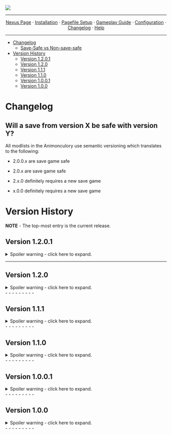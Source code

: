 <img src="https://i.imgur.com/kW90Y5Y.png" target="_blank"></a>

---

<p align="center">
  <a href="https://www.nexusmods.com/skyrimspecialedition/mods/149944">Nexus Page</a> ·
  <a href="README.md">Installation</a> ·
  <a href="PAGEFILE.md">Pagefile Setup</a> ·
  <a href="GAMEPLAY.md">Gameplay Guide</a> ·
  <a href="CONFIGURATION.md">Configuration</a> ·
  <a href="CHANGELOG.md">Changelog</a> ·
  <a href="HELP.md">Help</a>
</p>

---

- [Changelog](#changelog)
  - [Save-Safe vs Non-save-safe](#will-a-save-from-version-x-be-safe-with-version-y)
- [Version History](#version-history)
  - [Version 1.2.0.1](#version-1201)
  - [Version 1.2.0](#version-120)
  - [Version 1.1.1](#version-111)
  - [Version 1.1.0](#version-110)
  - [Version 1.0.0.1](#version-1001)
  - [Version 1.0.0](#version-100)

# Changelog

## Will a save from version X be safe with version Y?

All modlists in the Animonculory use semantic versioning which translates to the following:

- 2.0.0.x are save game safe

- 2.0.x are save game safe

- 2.x.0 definitely requires a new save game

- x.0.0 definitely requires a new save game

# Version History

**NOTE** - The top-most entry is the current release.

## Version 1.2.0.1

<details>
  <summary>Spoiler warning - click here to expand.</summary>


### IMPORTANT
 
- This is a save-safe update.

### Breakdown

- Fixed a missing plugin for Blade and Blunt for Vanilla Difficulty Modifiers.

  </details>
- - - - - - - - -

## Version 1.2.0

<details>
  <summary>Spoiler warning - click here to expand.</summary>


### IMPORTANT

- This is NOT be a save-safe update. You will need to start a new game.
- There are new program requirements for the list. More information can be found [https://github.com/Lost-Outpost/Telsera/blob/main/README.md#installing-net-sdk-and-net-framework]{HERE}.
- Cheat mods have been re-added since I situated my compilation methods. Don't worry, they will be OFF by default.

### Breakdown

- Added various FDE based mods by anbeegod
- Added Configurable Commentary Rate Slider
- Added Configurable Commentary Rate Slider - Settings Loader
- Added Improvement Names Customized AE
- Added Skyrim Teas (Madgbi Edition)
- Added Gleaming Glaciers - High Quality Glacier Meshes Textures and LOD
- Added Less Free Food in Barrels and Sacks - SkyPatcher
- Added No Random Books in Crypts and Dwemer Ruins
- Added T-Pose Animal Fix by SpinPigeon
- Added Behavior Data Injector
- Added Behavior Data Injector Universal Support
- Added Combat Pathing Revolution
- Added Combat Pathing Revolution AE
- Added Vanilla Eating Animation Fixes
- Added HDT-SMP Slot 32 Fix
- Added Sky Idles
- Added Sky Idles - Settings Loader
- Added NPCs Wear Amulets of Mara PLUS
- Added Immersive Rejections
- Added Book Covers Skyrim - USSEP Update
- Added Ivy's Stendarr's Beacon Overhaul
- Added Ruins of Rkund - Overhaul
- Added Northern Scenery - Addons Patches and Fixes
- Added Luscious Mara's Eye - A Pond Overhaul
- Added Honeystrand Grove is an Actual Grove - Overhaul
- Added Redwater Brewery - An Overhaul
- Added Dawnguard - Hall of Vigilant Requirement
- Added TRX Futanari Addon NG
- Added Fair Skin Complexion
- Added Reverie - Fair Skin Complexion - Blend for TRX (I no longer procrastinated on this - hurray!)
- Added Less Generic Housecarls - Argis (Markarth)
- Added Return Aegisbane
- Added Revealing Rune
- Added Unmasking Sybille
- Added Respectful Ravyn
- Added Much Dimmer Fog and Mist
- Added AddItemMenu - Ultimate Mod Explorer (Optional Mods - OFF by default)
- Added AddItemMenu - NG (Optional Mods - OFF by default)
- Added Puzzle Pillar Auto-Solve (Optional Mods - OFF by default)
- Added Hearthfire Building for Cheats AE (Optional Mods - OFF by default)
- Added Goldenhills Plantation Free Craft (Optional Mods - OFF by default)
- Added Get Out Of My Way - Push NPCs (Optional Mods - OFF by default)
- Added Crimson Nirnroot Cheat Chest for JK's Sinderion's Field Laboratory (Optional Mods - OFF by default)
- Added Sorcerer - Scroll Enchanters in Major Cities
- Added Glorious Gradients
- Added Persistent Dragonstone
- Added RaceMenu Undress
- Added Whispers of the Daedric Princes
- Added The Standing Sound Stones
- Added Dungeon Sounds Overhaul 2
- Added Mephala Revoiced
- Added Ghostly Helgi Voice
- Added Hrothmund the Red Enhanced Voice
- Added Lower Sounding Thieves Guild Door
- Added Cathedral - Plants
- Added Cave Brazier
- Added Rally's Handcarts
- Added ElSopa HD - Dirt Blast SE
- Added Praedy's Blackreach deposits and falmer cave ceiling glow
- Added Dragon Glyphs HD - Fixed
- Added Optimized Meshes - KG's Fences
- Added Better Female Elks
- Added HD Reworked Shellbug
- Added Skeever Tail HD
- Added Netch HD
- Added Silt Strider HD
- Added Ash Hopper HD
- Added 4K Warthog
- Added EMPEROR - Giant Crab Overhaul
- Added Less Ghostly Emperor Crab
- Added Shroom Beetles
- Added Shroom Beetles - ENB Glow
- Added Shroom Beetles - Loot Edit and CC Additions
- Added Cannibal Draugr on Solstheim
- Added Salt and Wind - KS Hairdos - Update
- Added Nordic Farmfield Stonewalls
- Added Realistic AI Detection (RAID) - Lite
- Added The Pigeon's Nest
- Added Better Blended Mushrooms Fix
- Added Snowy Ships for Snowy Regions
- Added Snowy Carts for Snowy Regions
- Added Snowy Surfaces Sound Collision and Aesthetics
- Added Hawk Patch - BOS Remake
- Added Slightly Better Nordic Henges
- Added CC Bittercup - Tweaks and Enhancements
- Added Tamrielic Distribution - More Distribution
- Added Actually Useful Butter Churns - BOS
- Added More Sensible Quartermasters
- Added Assorted Vampire Fixes and Tweaks
- Added MM - Real Cows
- Added Save The Shellbugs
- Added Hearthfire Multiple Adoptions
- Added Honorhall Orphanage Bugfixes and Expansion
- Added Hearthfire Multiple Adoptions Expanded
- Added Skyfall's COTN Falkreath Reshaped
- Added Tiny but Useful - Yet Another Patch Hub
- Added Finding Derkeethus
- Added Finding Derkeethus - compatibility patches
- Added Finding Derkeethus Duplicate FormID Fix
- Added Runic Dawnguard - Separated Lost Relic Questline
- Added Balamath - Ayleid Ruin Dungeon
- Added Hammet's Folly - AE
- Added Shor's Stone Scenes Restored - Cut Content Restoration
- Added Village of the Skaal
- Added Gonzeh - Shor's Stone Overhaul
- Added Deadly Dragon Lair Locations - AIO
- Added Deadly Dragon Lairs - Patch Collection
- Added JK's Riverwood Trader
- Added JK's Dragonsreach
- Added JK's Blue Palace
- Added JK's Palace of the Kings
- Added JK's Mistveil Keep
- Added JK's Understone Keep
- Added Myrwatch Statics
- Added Tundra Homestead Stability
- Added Hendraheim Hall Stability
- Added Static Shadowfoot Sanctum
- Added Static Bloodchill Manor (Child Bedroom Version)
- Added Goldenhills Plantation - A Few Tweaks
- Added FabiRai's Ivarstead VCO - Vanilla City Overhaul
- Added FabiRai's Karthwasten VCO - Vanilla City Overhaul
- Added Blended Roads Optimized Meshes (Really Blended)
- Added Skyrim Remastered - Glaciers and Ice
- Added Icy Cave Remaster - Ice Material Patch
- Added Berrybog's Blackreach Bush
- Added Drengin's Blue Palace - Mesh Only Replacer
- Added FYX - Smooth Wells
- Added FYX - Windhelm Stable Roof
- Added FYX - Eastern Empire Company Building
- Added Whiterun Doors and Gate 2K
- Added Mora Tapinella 4k
- Added Iconic's Weathered Dragonstone Retexture (4K-2K)
- Added Weathered Apiary Texture - 8K - 4K - 2K
- Added Weathered Barrels Retexture (SMIM - BOS)
- Added Weathered Dark Elf Furniture Retexture - 4K-2K
- Added Solstheim Objects SMIMed - High Poly Dark Elf Furniture
- Added Reasonably Round Dunmer Lanterns - High Poly Meshes - ENB Light
- Added Better Windhelm Ground Meshes - My fixes
- Added Sconces of Skyrim - Markarth and Dwemer Braziers Improved
- Added Pandorable's Wicked Witches - Illia Selveni
- Added Pandorable's Heroes of Sovngarde
- Added Lalup's NPCs - Creation Club
- Added Cynn's Breezehome
- Added Cynn's Honeyside Redone
- Added Cynn's Proudspire Manor
- Added Cynn's Vlindrel Hall
- Added HS Player Homes - Hjerim
- Added HS Player Homes - Severin Manor
- Added Kynesgrove Burial Site Graveyard
- Added Lore Friendly Whiterun Walls
- Added YETI - High Hrothgar Troll Den
- Added Sym's Dead Men's Respite
- Added Blackreach Improved
- Added Dwemer Elevator Lights
- Added Riften Detour
- Added Fish Plaque Fixes and Improvements
- Added Bellyaches Animal and Creature Pack Revamp
- Added Skyking Signs
- Added Rally's Blackreach Mushrooms
- Added ENB Light Detection Fix
- Added ENB Lights For Effect Shaders
- Added Particle Lights for ENB - Riekling Outposts
- Added Particle Lights for ENB - Falmer Things
- Added Particle Lights for ENB - Shellbug
- Added Less Distracting Blowing Snow Effects for ENB Particle Patch
- Added Creation Club Basket Distribution - Base Object Swapper (BOS) (Forgotten Retex Project Patch)
- Added Better Optimized and Fixed Riften Meshes
- Added Sleeveless Dawnguard Light Armor - Broken First Person Mesh Fix.
- Added Vanaheimr - Farmhouses
- Added Numinous Nord Ruins - Complex Parallax Nordic Dungeon Retexture 8K 4K 2K
- Added Sole Purpose for OStim Standalone
- Added MilK's BDG for OStim Standalone
- Added OSex Animations AE
- Added OSex Pack Bad Girls of Skyrim
- Added OSex Pack Bad Boys of Skyrim
- Added OSex Pack Dual Wield
- Added OSex Pack Wizard Sex
- Added OSex Attire AE
- Added OStim OSex Animations Port
- Added Riverbord Solitude - Complex Parallax Texture Overhaul 4k-2k
- Added Rally's Manhole of Solitude
- Added Solitude Clover to Ivy Replacer 2K
- Added Hadvar Cart Crash Fix
- Added Blary's Booksets - Optimized
- Added Voiced Narrative - Farming (Creation Club)
- Added Enhanced Lights and FX
- Added ELFX Shadows
- Added ELFX Shadows - Official Patches Hub
- Added ELFX Shadows My Patches
- Added ELFX - Hearthfire Light Addon
- Added ELFX Shadows - AE Patch
- Added ELFX Cave Cliff Mesh Fix
- Added ELFX or LUX - Myrwatch Mesh Patch
- Added ELFX Subtle Candle Smoke
- Added High Poly Blackreach Mushrooms - ELFX Patch
- Added Luminosity Lighting Overhaul - The Cathedral Concept
- Added Ambient Templates for Lighting Mods (Optional Mods - OFF by default)
- Updated BodySlide and Outfit Studio
- Updated Creation Kit Platform Extended for Skyrim
- Updated The Whispering Door - Quest Expansion
- Updated Hammet Dungeon Pack 1 SE
- Updated Hammet Dungeon Pack 2 SE
- Updated Hammet's Dungeon Pack 1 - Unique Rewards by Xtudo SE
- Updated Foamimi's Misc NPC Visual Overhaul
- Updated Joseb 2.0 - BodySlide Preset for HIMBO v5
- Updated Lovemaking Compendium for OStim Standalone
- Updated Ostim Standalone Sound Overhaul
- Updated You Got Caught for OStim SA - Cheating And Public Lewdness Reactions
- Updated Stress and Fear - A Dynamic Sanity System
- Updated powerofthree's Papyrus Extender
- Updated powerofthree's Tweaks
- Updated Imperial Armors and Weapons Retexture SE
- Updated Xavbio Cubemap Patch Hub (3BA - HIMBO)
- Updated Xavbio Armors Collection - HIMBO V5 Refits
- Updated Xavbio Armors - 3BA patch
- Updated Stalhrim Refrozen Patch Hub (3BA - BHUNP - HIMBO)
- Updated Enhanced Rocks and Mountains - Fix and Addon
- Updated Particle Patch
- Updated SkyPatcher
- Updated Conditional Expressions - Subtle Face Animations
- Updated Conditional Expressions Extended
- Updated Dynamic Interior Ambient Lighting (DIAL)
- Updated Pandora Behaviour Engine Plus
- Updated Unofficial Skyrim Special Edition Patch - USSEP
- Updated Unofficial Skyrim Modder's Patch (USMP)
- Updated Navigator - Navmesh Fixes
- Updated Locked Vein Activation Fix
- Updated RaceMenu OverlayFix and Various Mod Fixes
- Updated Mundus - A Standing Stone Overhaul
- Updated Blade and Blunt - A Combat Overhaul
- Updated Nilheim - Misc Quest Expansion
- Updated Snowy Standing Stones for Snowy Regions
- Updated Serana Dialogue Expansion
- Updated Snazzy Interiors Patch Collection
- Updated SSE Engine Fixes (skse64 plugin)
- Updated Windhelm Objects SMIMed
- Updated Rare Curios - Bolts Expanded
- Updated Better Civil War Guards SPID
- Updated Lightened Skyrim - Base Object Swapper edition
- Updated OComfort - OStim Romance Fork
- Updated Snazzy Solitude AIO
- Updated Assorted Mesh Fixes
- Updated Embers XD
- Updated Stretched Snow Begone Definitive Edition
- Updated Natural Waterfalls
- Updated Various Landscape Fixes For Grass Mods Patches
- Updated Simple Snow Improvements - Skyrim Fixes (BOS)
- Updated Description Framework
- Updated Nordic Stonewall Terraces
- Updated Snazzy Misc Locations
- Updated Core Impact Framework (CIF)
- Updated Housecarls Pre-Thaneship
- Updated NPCs React To Fire
- Updated Water Effects Brightness and Reflection Fix
- Updated DynDOLOD 3 Alpha
- Updated Elven Armors and Weapons Retexture SE
- Updated Menagerie - An Anniversary Edition Pet Overhaul
- Updated Stress and Fear - A Dynamic Sanity System
- Updated After the Civil War - Siege Damage Repairs
- Updated Unmarked Locations Pack - AIO
- Updated Mrf's Solitude
- Updated Photo Mode
- Updated CBBE 3BA Vanilla Outfits Redone
- Updated ACE - 3BA Refit
- Updated JK's Guild HQ Interiors Patch Collection
- Updated COTN Dawnstar - Patch Collection
- Updated COTN Morthal - Patch Collection
- Updated COTN Falkreath - Patch Collection
- Updated Voiced Narrative - Bloodchill Manor (Creation Club)
- Updated Voiced Narrative - Ghosts of the Tribunal (Creation Club)
- Updated Voiced Narrative - The Gray Cowl Returns (Creation Club)
- Updated Faithful Faces - Vanilla Hair Remake SMP - Consistency Patches
- Removed Alcoholic Lite Effects for Gourmet
- Removed More to Say
- Removed Siege at Icemoth
- Removed Siege at Icemoth - Simonrim Patch
- Removed Siege at Icemoth - Stormcrown Patch
- Removed Boethiah's Calling - Alternate Questline
- Removed Mehrunes Dagon's Shrine Unlocked - Pieces of the Past Alternate Ending
- Removed Mephala's Curse - Whispering Door Quest Addon
- Removed Redeeming Fultheim - A Blades Quest Addon
- Removed The Taste of Death - Quest Addon
- Removed Save the Dark Brotherhood
- Removed Your Choices Matter - A Dark Brotherhood Expansion
- Removed Your Choices Matter - A Dark Brotherhood Expansion - Settings Loader
- Removed Windhelm without Civil War - Jagged Crown and Thane for Non-Militants
- Removed Lighting Toolkit
- Removed HS Riverwood - Riverwood Trader
- Removed JK's The Bannered Mare - Declutter and Performance
- Removed JK's Candlehearth Hall - Declutter and Performance
- Removed JK's Bee and Barb - Declutter and Performance
- Removed JK's Sinderion's Field Laboratory - Decluttered and Improved
- Removed JK's Septimus Signus's Outpost Lite
- Removed Imperial Armors and Weapons Retexture - 3BA and HIMBO Refits
- Removed Imperial Armors and Weapons Retexture - Refit Fixes
- Removed Dynamic Things Alternative - BOS
- Removed Dynamic Things Alternative - BOS - Settings Loader
- Removed Regional Food Barrels - BOS
- Removed Soul Cairn Gravestone and Spire Sizes Randomized - Base Object Swapper
- Removed Soul Cairn Tree and Shrub Sizes Randomized - Base Object Swapper
- Removed Diamond Skin (CBBE)
- Removed Spaghetti's Palaces - AIO
- Removed Floppy Schlongs SE With Collision - SMP CBPC
- Removed Environs - Master Plugin
- Removed Environs - Riften Warehouse
- Removed Environs - Kolskeggr
- Removed Environs - Hroggar's House
- Removed Unique Reach Bridges - BOS
- Removed Simple Player Homes Improvements AIO
- Removed World Encounter Hostility Fix
- Removed WIDeadBodyCleanupScript Crash Fix
- Removed Rally's Dark Elf Furniture (High Poly - ENB Light)
- Removed Ancient Falmer Armors and Weapons Retexture
- Removed Vanilla Plus City Entrances
- Removed Hammet's Dungeon Pack 1 - Unique Rewards by Xtudo
- Removed Hammet's Dungeon Pack 2 - Unique Rewards by Xtudo
- Removed SABRECAT by Kajuan
- Removed Highland Cow HD by Pfuscher
- Removed Horker by Pfuscher
- Removed RUSTIC FROSTBITE SPIDER
- Removed Real Rabbits HD - Color Variants and High Poly Mesh
- Removed Party At The Back - Party Outfit Replacer (3BA - HIMBO)
- Removed Snazzy Interiors - Riften Black-Briar Manor - NPC
- Removed Snazzy Interiors - The Retching Netch - NPC
- Removed Edmond's Snowy Improvments for Rudys HQ Nordic Ruins
- Removed RUSTIC NORDIC MURALS
- Removed OAR - Detection Plugin
- Removed OAR - Sleeping NPCs Detector
- Removed UNDERDOG - Animations
- Removed Farmhouses of the Nords
- Removed Skyland - Solitude
- Removed Xavbio's Ancient Nord Armors Redone for 3BA
- Removed Water Effects Fix - BOS
- Removed Lux
- Removed Lux - Patch Hub
- Removed Actually Brighter Lux Templates
- Removed Tiber Septim Room Improvement - Lux Fixes
- Removed Redguard Elite Reintegration
- Removed Prisoner Cart Fix SMIM
- Removed High Poly Soul Husks
- Removed FYX - Campfire Reacts to the Wind
- Fixed incorrect condition preventing ".. (Scene Start)" from being accessible via OStim Romance.
- Fixed Rolff Stone-Fist's body from not being removed post-optional-murder.
- Fixed various flickering/missing meshes in various areas (ie. Brinewater Grotto, Glenmoril Coven, Bloodskal Barrow, Bee and Barb).
- Fixed wrong navmesh forwarding along the bridge leading into Riverwood via Riverwood Falls.
- Fixed empty hand cover with shield animation placement.
- Fixed missing bed textures in Hendraheim.
- Fixed (hopefully) the two Alik'r members from standing in the same spot forever post-quest completion.
- Fixed too dark grass in interiors + was able to re-enable the respective ENB setting impacting interior grass now that Lux is gone.
- Tweaked armor meshes so some have sleeves while others don't (still have pants).
- Tweaked animation selection via Billyy and Nibbles' OStim packs.
- Tweaked trees to be a teeny tad bigger.
- Tweaked grass selection via Freak's Flora Fields.
- Downscaled version of grass mods are now integrated by default.
- Ran BethINI on Medium + Recommended Tweaks + a few extra tweaks.
- Under Optional Mods, a new option to turn Survival Mode off by default/per new game launch is available.
- Made a boatload of custom conflict resolution patches regarding lighting, clutter, trees, etc. - phew!

</details>
- - - - - - - - -

## Version 1.1.1 

<details>
  <summary>Spoiler warning - click here to expand.</summary>


### IMPORTANT
 
- This is a save-safe update.
- You may receive a warning about missing plugins. This is safe to ignore.

### Breakdown

- Added 3BA and HIMBO Bodyslide for Imperial Armors and Weapons Retexture SE
- Added xavbio's meshes for 3BA
- Added Bloodchill Manor Entrance Fix
- Added Xavbio's Sleeved Savior's Hide - HIMBO Refit (technically already in the pack, but swapped to the Nexus version instead of my separate upload)
- Added No grass in caves
- Added optional downscaled versions of Telsera's grass setup for a performance boost.
- Updated JK's The Winking Skeever
- Updated JK's Septimus Signus's Outpost
- Updated Ryn's Skyrim patch collection
- Updated Enhanced Worldspace Maps
- Updated Xavbio Armors Collection - 3BA Refits
- Updated HIMBO - Vagina from 3BA Refit for MOXIE Skinblend
- Removed Security Overhaul SKSE - Some More Locks
- Removed Smooth Random Idle Animation
- Removed Simple Werewolf Looting
- Removed BCS - Normal Map Fix
- Fixed CTDs while selecting a hair from KS Hairdos in Racemenu.
- Fixed clipping on the female version of Ancient Draugr Armor.
- Fixed incompatibility between Skyrim Skill Uncapper and Custom Skills Framework.
- Fixed missing textures at Bloodchill Manor.
- Fixed several issues regarding interior flickering (ie. Temple of Talos, Winking Skeever).
- Fixed several issues regarding clipping objects within certain interiors (ie. Whiterun Stables, Carlotta's House).
- Fixed incorrect landscaping placement around Half Moon Creek.
- Fixed odd shadows on books.
- Fixed overly bright interior grass.
- Fixed slight background lines when using DOF.
- Fixed an incorrectly flagged ESPFE patch file, which caused Lux to move to the top of the load order.
- Tweaked Scrambled Bugs to have equipBestAmmunition set to true.
- Tweaked Scrambled Bugs to have modifyArmorWeightPerkEntryPoint set to false.
- Tweaked Skyrim Skill Uncapper to have bUseLegendarySettings set to false.
- Tweaked ENB settings to have a smidge brighter interiors.
- Unpacked some of the new BSAs from the previous update.

</details>
- - - - - - - - -

## Version 1.1.0 

<details>
  <summary>Spoiler warning - click here to expand.</summary>
  

### IMPORTANT

- This is NOT be a save-safe update. You will need to start a new game.

### Breakdown

- Added Floppy Schlongs With Collision - SMP CBPC
- Added Water Effects FIX
- Added Conjuration Limit Fix
- Added Perk Entry Point Extender
- Added Spaghetti's Cities AIO - COTN Falkreath Patch
- Added A Smelter for Falkreath - Cities of the North
- Added Smelters for Riften and Solitude (Riften Version)
- Added Favorite Things - Extended Favorites Menu for SkyUI
- Added IDRS - Improved Disabled Race Scaling
- Added Better Pelts and Hides
- Added Better Pelts and Hides - Optimized Textures
- Added Wine Bottle Refine
- Added Medieval Spirits
- Added Medieval Wines for Dungeons and Tombs - Base Object Swapper
- Added Regional Food Barrels - Base Object Swapper
- Added Night Mother
- Added Skeleton Replacer HD - DLC2 Forge Clutter Addon
- Added Xavbio Armors - 3BA patch
- Added Oh Barnacles - Nordic Barnacle Harvest Fix
- Added RUSTIC ANIMATED POTIONS and POISONS
- Added RUSTIC AZURA'S STAR
- Added Higher Poly Vanilla Horses for AE
- Added Higher Poly Vanilla Dragons
- Added Subdivide and Smooth - Vines
- Added CC Bone Colossus Skeleton Fix
- Added Better Karstaag Skull Wall
- Added Realistic Primitive Horse Breeds - Anniversary Update
- Added Frostbite Spider UV Fix
- Added Overlooked Dungeon Objects Retextures
- Added Dragonborn Ingredients
- Added Horse Shoulder Harness Retexture
- Added Caveworm Plant - Smooth Meshes
- Added Rudy HQ - More Lights for ENB - Torchbugs and Moths
- Added Rally's Butterflies Moths and Torchbugs
- Added Improved Dragonfly
- Added HD Bees and Honeycombs
- Added HD Meshes and Textures for Animal and Creature Drops
- Added MM - REAL ELKS
- Added Enhanced Worldspace Maps
- Added Gorgeous Giant Camps Compilation - FuzzBeed's Giant Camps
- Added FuzzBeed's Giant Camps AIO - Patch Collection
- Added Lore Friendly Evergreen Grove
- Added Lore Friendly Clearpine Pond
- Added Lore Friendly Autumnshade Clearing
- Added Lore Friendly Shrouded Grove
- Added Lore Friendly Peaks Shade Tower
- Added Lighting the 7000 Steps
- Added Vanilla Plus City Entrances
- Added Nightgate Inn Revived
- Added Ivy - Riverwood Smelter Addon
- Added Old Hroldan Ruins
- Added Ryn's Lumber Mills
- Added Various Landscape Fixes For Grass Mods Patches
- Added Ryn's Skyrim patch collection
- Added Sym's Frostflow Lighthouse
- Added Dawnstar - The Hawking Horker
- Added Morthal Where's Wares
- Added Klimmek the Small Time Trader of Ivarstead SE
- Added Dynamic Follower Weakening (SPID)
- Added No Friendship for Rolff
- Added Detailed Exteriors
- Added Ryn's Standing Stones
- Added Ryn's Standing Stones Patch Collection
- Added Cathedral - Mushrooms
- Added Highland Cow HD by Pfuscher
- Added Snowy Standing Stones for Snowy Regions
- Added Skyrim Remastered - High Hrothgar v2
- Added High Poly Project (Custom Install)
- Added Rally's Riekling Outposts
- Added Prince and the Pauper
- Added Prince and the Pauper Refine
- Added Prince and the Pauper - HD Orphan Clothes
- Added Half Moon Creek
- Added Juniper's House for Illia
- Added Juniper's House for Golldir
- Added Juniper's House for Anska
- Added Juniper's House for Revus
- Added Gonzeh - Left Hand Mine Mini
- Added Rest for the Weary - Better Beds in Whiterun Temple
- Added Deep Slumber - A Dwemer Bed Replacer (BOS)
- Added Reclusive Respite - A High Hrothgar Furniture Replacer (BOS)
- Added Wall Mounted Dead Animals Fixes
- Added HFs - Meadery Brewer - remodel
- Added Rally's Honey Pots (High Poly)
- Added 3BA 3BBB CBPC Realistic Firm Breasts Butt Belly and Thighs (3BA RFBBBT)
- Added Freak's Floral Veil - A Cathedral Grass Overhaul
- Added Freak's Floral Solstheim - A Cathedral Grass Overhaul
- Added various works by Jkrojmal, Gutmaw, HyliosSykes, Temryuu, and FabiRai
- Added Killmove Fixes
- Added Werewolf Kill Moves Fixed
- Added CC Dawnfang and Duskfang - No Forced Quest
- Added CC Camping - Comfy Sleeping
- Added Windhelm Objects SMIMed
- Added HFs - Windhelm interior window - FIX
- Added Riften Ragged Flagon Flickering Fix
- Added Deer Skull and Antlers Retexture
- Added JK's Interiors Lite
- Added JK's Sinderion's Field Laboratory - Decluttered and Improved
- Added JK's Inns - Declutter and Performance
- Added Snazzy Interiors - Riften Black-Briar Manor - NPC
- Added Snazzy Interiors - The Retching Netch - NPC
- Added Safety of Skuldafn - Railing and Small Fixes
- Added Ryn's Anise's Cabin
- Added Less OP COTN Dawnstar
- Added Barenziah's Glory SE
- Added Meeko The Husky
- Added Vigilance the Husky
- Added Retexture for Bread - Hearthfire
- Added slightly Better Honey Nut Treat
- Added Slightly Better Tern Feathers
- Added Folded Rag Diversification
- Added Gourmet Patches by Missile
- Added RUSTIC NORDIC MURALS
- Added RUSTIC MAPS
- Added HD Reworked Falmer Architecture
- Added Forgotten Creatures
- Added RUSTIC FROSTBITE SPIDER
- Added Horker by Pfuscher
- Added Better Oghma Infinium
- Added Real Rabbits HD - Color Variants and High Poly Mesh with Fur
- Added Mari's Ivy - Nordic Ruins Addon
- Added Skyland Windhelm
- Added Diamond Skin (CBBE)
- Updated Mfg Fix NG
- Updated Don't Rush Me - Fewer Forcegreets - Markarth
- Updated Leather Armors Retexture
- Updated Masterwork - An Anniversary Edition Artifact Overhaul
- Updated Riverwood Falls - Waterfall Additions for Riverwood
- Updated Xavbio Armors Collection - HIMBO V5 Refits
- Updated Lux
- Updated Lux Orbis - Patch Hub
- Updated Housecarls Pre-Thaneship
- Updated powerofthree's Papyrus Extender
- Updated Conditional Expressions Extended
- Updated ImGui Icons
- Updated Enhanced Rocks and Mountains - Fix and Addon
- Updated Weapons Armor Clothing and Clutter Fixes - CBBE 3BA (WACCF and ACE 3BA)
- Updated The Gift of Saturalia - A Quest for the Holidays
- Updated Serana Dialogue Expansion
- Updated DynDOLOD Resources SE 3
- Removed Something Something it's not MINE okay - OAR
- Removed Skyking Hanging Moss
- Removed Guards and Stormcloaks Armors Retexture - 3BA and HIMBO bodyslides
- Removed xavbio's meshes for 3BA (Ancient Draugr Remade)
- Removed Leather Armors Retexture CBBE 3BA Bodyslide Patch
- Removed 3BA and HIMBO Bodyslide for Imperial Armors and Weapons Retexture SE
- Removed Imperial Armors and Weapons Retexture - Refit Fixes
- Removed Xavbio Dragon Armors - HIMBO and 3BA
- Removed Creep Cluster Collision Fixes
- Removed Creep Cluster Collision Fixes - Ash Cluster Tweaks
- Removed Oblivion Horses AE
- Removed Creation Club Wild Horses as Oblivion Horses
- Removed Iconic's Crown of Barenziah
- Removed HD Falmer Armor - Weapons - Huts - Etc
- Removed Falmer Overhaul - HD Falmer Armor - Weapons - Etc Patch
- Removed HD Reworked Horses
- Removed STEAM by Ramccoid
- Removed Leon S. Kennedy - Standalone Follower (HIMBO) (sorry Leon I need free real estate I hope u understand)
- Removed A Lot More Idle Marker
- Removed Fesive Modded Inns - More Idle Markers for COTN
- Removed Dovahkiin Can Perform Actions Too
- Removed Chakra's Creatures - Sirens
- Removed Chakra's Creatures - Swamp Skeletons
- Removed Chakra's Creatures - Scribers
- Removed Cernunnos
- Removed Shroom Beetles
- Removed Shroom Beetles - ENB Glow
- Removed Shroom Beetles - Loot Edit and CC Additions
- Removed Remove Distracting Things - Attached Camera FX Fog
- Removed Stuff of Shadows - 3D Nightingale Stone
- Removed Better Living for Septimus Signus
- Removed Random Male Wall Leaning Animations
- Removed Dynamic Female Ledge Sitting
- Removed Dynamic Female Rail Leaning
- Removed Dynamic Female Wall Leaning
- Removed Northern Roads - Higher Poly Stockade
- Removed Lore Friendly Guardian Stones
- Removed Skyland - High Hrothgar
- Removed 3D Soul Cairn Grass and Flora Replacements (just the grass portion)
- Removed Cathedral - 3D Solstheim Grass
- Removed Markarth - Help the Warrens and a Cure for Cairine
- Removed TRX Futanari TNG Addon NG
- Removed ENB Lights for Effect Shaders
- Removed AddItemMenu - Ultimate Mod Explorer
- Removed AddItemMenu - Ultimate Mod Explorer - NG
- Removed Puzzle Pillar Auto-Solve
- Removed Crimson Nirnroot Satchel - A 'Return to Your Roots' QoL Mod
- Removed Hearthfire Building for Cheats
- Removed Build Your Farming CC House With Gold
- Removed Godd Statue
- Removed The Facebreaker - Meridia's Beacon on a Mace
- Removed Maxwell the Cat (Misc Item)
- Removed Expanded Dawnguard Map Markers
- Removed RUSTIC DEATH HOUND and GARGOYLE
- Removed Depths of Skyrim - An Underwater Overhaul
- Removed Depths of Skyrim - Marked for Dive
- Removed Lost Passages - The Hidden City
- Removed Lost Passages - The Hidden City - Bittercup CC Patch
- Removed Rally's Display Cases
- Removed Bellyaches Animal and Creature Pack Revamp
- Removed Iconic's Morthal Quest Coffin Retexture
- Fixed floating barrels in Falkreath.
- Fixed missing textures on Windhelm bridges.
- Fixed broken Meeko dialogue.
- Fixed broken tern feather textures.
- Fixed FPS cap being set to true in ENB settings.
- Packed several mods into BSAs, such as Static Mesh Improvement Mod (SMIM), KS Hairdos, Female Makeup Suite etc.
- Tweaked crafting settings for HIMBO - Vag from 3BA to no longer show up. The crafting method was superseded by the TNG Addon Patch.
- Tweaked Camping dialogue to only appear with rank 4 NPCs (lover status).
- Tweaked various consistency and conflict resolution patches to cover more content. **Thank you Derryl for the deep dive and guidance!**
- Tweaked the install of various armor retextures to have sleeves and pants included.
- Tweaked the size of the trees to be bigger.
- Tweaked Northern Concept - Northern Roads to no longer overwrite small fur tent meshes.
- Tweaked Freak's Flora Fields setup to no longer have tundra dirt cliffs (aka reverted to v3.0.3).
- Tweaked CBPC configs regarding the belly to no longer become inflated.
- Moved several texture mods around due to incorrect placement regarding conflicts.
- Disabled silly mods by default.

</details>
- - - - - - - - -

## Version 1.0.0.1 

<details>
  <summary>Spoiler warning - click here to expand.</summary>


- Fixed pitch black diffuse textures on Hide Armor.

</details>
- - - - - - - - -

## Version 1.0.0

<details>
  <summary>Spoiler warning - click here to expand.</summary>


- Release

</details>
- - - - - - - - -
